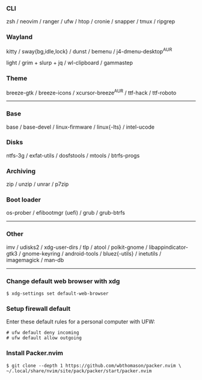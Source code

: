### CLI
zsh / neovim / ranger / ufw / htop / cronie / snapper / tmux / ripgrep

### Wayland
kitty / sway{bg,idle,lock} / dunst / bemenu / j4-dmenu-desktop<sup>AUR</sup>

light / grim + slurp + jq / wl-clipboard / gammastep

### Theme
breeze-gtk / breeze-icons / xcursor-breeze<sup>AUR</sup> / ttf-hack / ttf-roboto

---
### Base
base / base-devel / linux-firmware / linux{-lts} / intel-ucode

### Disks
ntfs-3g / exfat-utils / dosfstools / mtools / btrfs-progs

### Archiving
zip / unzip / unrar / p7zip

### Boot loader
os-prober / efibootmgr (uefi) / grub / grub-btrfs

---
### Other
imv / udisks2 / xdg-user-dirs / tlp / atool / polkit-gnome / libappindicator-gtk3
/ gnome-keyring / android-tools / bluez{-utils} / inetutils / imagemagick / man-db

---
### Change default web browser with xdg
```
$ xdg-settings set default-web-browser
```

### Setup firewall default
Enter these default rules for a personal computer with UFW:
```
# ufw default deny incoming
# ufw default allow outgoing
```

### Install Packer.nvim
```
$ git clone --depth 1 https://github.com/wbthomason/packer.nvim \
~/.local/share/nvim/site/pack/packer/start/packer.nvim
```
